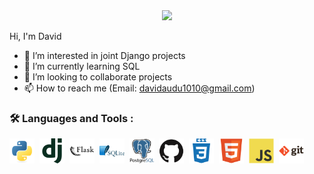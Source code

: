<!---
Ijachiii/Ijachiii is a ✨ special ✨ repository because its `README.md` (this file) appears on your GitHub profile.
You can click the Preview link to take a look at your changes.
--->
<div id="header" align="center">
  <img src="https://media.giphy.com/media/M9gbBd9nbDrOTu1Mqx/giphy.gif" width="100"/>
</div>

Hi, I'm David

- 👀 I’m interested in joint Django projects
- 🌱 I’m currently learning SQL
- 💞️ I’m looking to collaborate projects
- 📫 How to reach me (Email: davidaudu1010@gmail.com)


### :hammer_and_wrench: Languages and Tools :
<div>
  <img src="https://raw.githubusercontent.com/devicons/devicon/1119b9f84c0290e0f0b38982099a2bd027a48bf1/icons/python/python-original.svg" title="Python" alt="Python" width="40" height="40"/>&nbsp;
  <img src="https://raw.githubusercontent.com/devicons/devicon/1119b9f84c0290e0f0b38982099a2bd027a48bf1/icons/django/django-plain.svg" title="Django" alt="Django" width="40" height="40"/>&nbsp;
  <img src="https://raw.githubusercontent.com/devicons/devicon/1119b9f84c0290e0f0b38982099a2bd027a48bf1/icons/flask/flask-original-wordmark.svg" title="Flask" alt="Flask" width="40" height="40"/>&nbsp;
  <img src="https://raw.githubusercontent.com/devicons/devicon/1119b9f84c0290e0f0b38982099a2bd027a48bf1/icons/sqlite/sqlite-original-wordmark.svg" title="SQLite" alt="SQLite" width="40" height="40"/>&nbsp;
  <img src="https://raw.githubusercontent.com/devicons/devicon/1119b9f84c0290e0f0b38982099a2bd027a48bf1/icons/postgresql/postgresql-original-wordmark.svg" title="postgresql" alt="postgresql" width="40" height="40"/>&nbsp;
  <img src="https://raw.githubusercontent.com/devicons/devicon/1119b9f84c0290e0f0b38982099a2bd027a48bf1/icons/github/github-original.svg" title="github" alt="github" width="40" height="40"/>&nbsp;
  <img src="https://github.com/devicons/devicon/blob/master/icons/css3/css3-plain-wordmark.svg"  title="CSS3" alt="CSS" width="40" height="40"/>&nbsp;
  <img src="https://github.com/devicons/devicon/blob/master/icons/html5/html5-original.svg" title="HTML5" alt="HTML" width="40" height="40"/>&nbsp;
  <img src="https://github.com/devicons/devicon/blob/master/icons/javascript/javascript-original.svg" title="JavaScript" alt="JavaScript" width="40" height="40"/>&nbsp;
  <img src="https://raw.githubusercontent.com/devicons/devicon/1119b9f84c0290e0f0b38982099a2bd027a48bf1/icons/git/git-original-wordmark.svg" title="git" alt="git" width="40" height="40"/>&nbsp;
</div>
